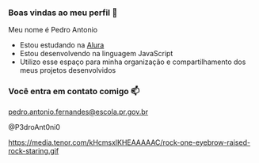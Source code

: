 ### Boas vindas ao meu perfil 🖤

Meu nome é Pedro Antonio

- Estou estudando na [Alura](https://www.alura.com.br)
- Estou desenvolvendo na linguagem JavaScript
- Utilizo esse espaço para minha organização e compartilhamento dos meus projetos desenvolvidos

### Você entra em contato comigo 📫

pedro.antonio.fernandes@escola.pr.gov.br

@P3droAnt0ni0

![]()https://media.tenor.com/kHcmsxlKHEAAAAAC/rock-one-eyebrow-raised-rock-staring.gif

